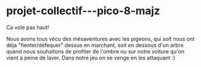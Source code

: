 # projet-collectif---pico-8-majz

Ca vole pas haut!

Nous avons tous vécu des mésaventures avec les pigeons, qui soit nous ont déja "fienter/défequer" dessus en marchant, soit en dessous d'un arbre quand nous souhaitons de profiter de l'ombre ou sur notre voiture qu'on vient à peine de  laver.
Dans notre jeu on se venge en les attaquant :)
